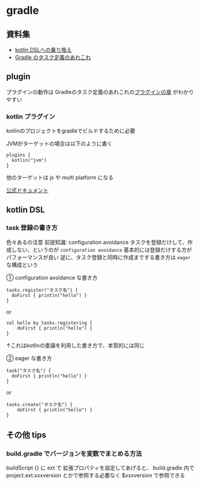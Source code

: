 

# gradle

## 資料集

- [kotlin DSLへの乗り換え](https://blog1.mammb.com/entry/2020/11/14/090000)
- [Gradle のタスク定義のあれこれ](https://qiita.com/opengl-8080/items/0a192b62ee87d8ac7578)

## plugin
プラグインの動作は
Gradleのタスク定義のあれこれの[プラグインの章](https://qiita.com/opengl-8080/items/0a192b62ee87d8ac7578#%E3%83%97%E3%83%A9%E3%82%B0%E3%82%A4%E3%83%B3) がわかりやすい

### kotlin プラグイン
kotlinのプロジェクトをgradleでビルドするために必要

JVMがターゲットの場合は以下のように書く
```
plugins {
  kotlin("jvm")
}
```
他のターゲットは js や multi platform になる


[公式ドキュメント](https://kotlinlang.org/docs/gradle.html#plugin-and-versions)






## kotlin DSL

### task 登録の書き方
色々あるの注意
前提知識: configuration avoidance
 タスクを登録だけして、作成しない、というのが `configuration avoidance` 
 基本的には登録だけする方がパフォーマンスが良い
逆に、タスク登録と同時に作成までする書き方は `eager` な構成という

① configuration avoidance な書き方 
```
tasks.register("タスク名") {  
  doFirst { println("hello") }
}  
```

or  
``` 
val hello by tasks.registering {  
    doFirst { println("hello") }
}
```
↑これはkotlinの委譲を利用した書き方で、本質的には同じ


② eager な書き方
```  
task("タスク名") {  
  doFirst { println("hello") }
}  
```
or
```
tasks.create("タスク名") {
    doFirst { println("hello") }
}
```


## その他 tips
###  build.gradle でバージョンを変数でまとめる方法

buildScript {} に ext で 拡張プロパティを設定してあげると、 build.gradle 内で project.ext.xxxversion とかで参照する必要なく $xxxversion で参照できる


<!--stackedit_data:
eyJoaXN0b3J5IjpbLTE5MjA3MjQ3ODMsLTExNjU1ODU0MywtMj
AzMTgwNDQyOCwtOTg2MDIyNTMxXX0=
-->